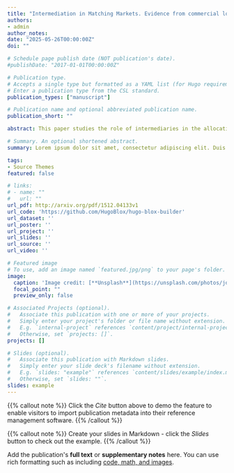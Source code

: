 ```yaml
---
title: "Intermediation in Matching Markets. Evidence from commercial lobbying."
authors:
- admin
author_notes:
date: "2025-05-26T00:00:00Z"
doi: ""

# Schedule page publish date (NOT publication's date).
#publishDate: "2017-01-01T00:00:00Z"

# Publication type.
# Accepts a single type but formatted as a YAML list (for Hugo requirements).
# Enter a publication type from the CSL standard.
publication_types: ["manuscript"]

# Publication name and optional abbreviated publication name.
publication_short: ""

abstract: This paper studies the role of intermediaries in the allocation of political access. Using novel data on lobbying contacts between clients, lobbying firms, and lawmakers in New York State, I document three key empirical facts: (i) legislative influence, committee assignment, and seniority are strong predictors of contact volume; (ii) commercial lobbyists are significantly more active than in-house lobbyists, particularly when connected to lawmakers via campaign contributions or prior employment; and (iii) connections are used selectively, even after conditioning on issue-area alignment and agent identities. Building on these facts, I propose a model in which lobbying firms and clients negotiate fees as a function of firm-specific characteristics and expected returns. The model embeds a matching mechanism that allocates contacts to lawmakers in a manner that maximizes client welfare subject to two equilibrium constraints: a market-clearing condition equating supply and demand for contacts, and a participation condition linking lobbying effort to negotiated fees. The framework rationalizes observed contact patterns and provides a foundation for estimating counterfactual allocations under alternative intermediation structures.

# Summary. An optional shortened abstract.
summary: Lorem ipsum dolor sit amet, consectetur adipiscing elit. Duis posuere tellus ac convallis placerat. Proin tincidunt magna sed ex sollicitudin condimentum.

tags:
- Source Themes
featured: false

# links:
# - name: ""
#   url: ""
url_pdf: http://arxiv.org/pdf/1512.04133v1
url_code: 'https://github.com/HugoBlox/hugo-blox-builder'
url_dataset: ''
url_poster: ''
url_project: ''
url_slides: ''
url_source: ''
url_video: ''

# Featured image
# To use, add an image named `featured.jpg/png` to your page's folder. 
image:
  caption: 'Image credit: [**Unsplash**](https://unsplash.com/photos/jdD8gXaTZsc)'
  focal_point: ""
  preview_only: false

# Associated Projects (optional).
#   Associate this publication with one or more of your projects.
#   Simply enter your project's folder or file name without extension.
#   E.g. `internal-project` references `content/project/internal-project/index.md`.
#   Otherwise, set `projects: []`.
projects: []

# Slides (optional).
#   Associate this publication with Markdown slides.
#   Simply enter your slide deck's filename without extension.
#   E.g. `slides: "example"` references `content/slides/example/index.md`.
#   Otherwise, set `slides: ""`.
slides: example
---
```


{{% callout note %}}
Click the *Cite* button above to demo the feature to enable visitors to import publication metadata into their reference management software.
{{% /callout %}}

{{% callout note %}}
Create your slides in Markdown - click the *Slides* button to check out the example.
{{% /callout %}}

Add the publication's **full text** or **supplementary notes** here. You can use rich formatting such as including [code, math, and images](https://docs.hugoblox.com/content/writing-markdown-latex/).
